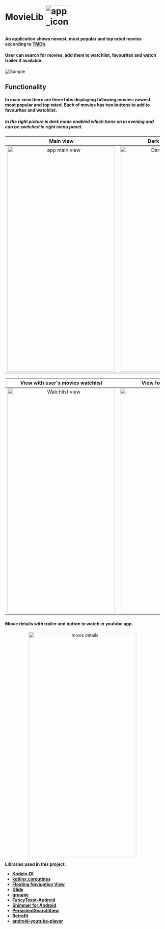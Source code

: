 # MovieLib <img align="center" width="80px" height="80px" src="https://user-images.githubusercontent.com/48919056/79568587-65e2ff80-80b6-11ea-9287-597237fa1100.png" alt="app_icon"/>
#### An application shows newest, most popular and top rated movies according to <a href="https://www.themoviedb.org/" title="TMDb">TMDb</a>.
#### User can search for movies, add them to watchlist, favourites and watch trailer if available.

![Sample](https://user-images.githubusercontent.com/48919056/79669239-6f559000-81ba-11ea-9825-bf624c25ad40.gif)

## Functionality
#### In main view there are three tabs displaying following movies: newest, most popular and top rated. Each of movies has two buttons to add to favourites and watchlist.
##### In the right picture is dark mode enabled which turns on in evening and can be switched in right menu panel.

Main view            | Dark mode main view
:-------------------------:|:-------------------------:
<img src="https://user-images.githubusercontent.com/48919056/79638134-4c0fee00-8184-11ea-92f2-6a4f6b9899c3.jpg" alt="app main view" width="350" height="730px"/> |  <img src="https://user-images.githubusercontent.com/48919056/79638152-6a75e980-8184-11ea-86b9-b22962765bc5.jpg" alt="Dark mode main view" width="350" height="730px"/>


View with user's movies watchlist         | View for searching movies
:-------------------------:|:-------------------------:
<img src="https://user-images.githubusercontent.com/48919056/79638176-8e392f80-8184-11ea-8422-848ed1173f79.jpg" alt="Watchlist view" width="350" height="730px"/> |  <img src="https://user-images.githubusercontent.com/48919056/79638311-259e8280-8185-11ea-9473-941cf3de3996.jpg" alt="Search view" width="350" height="730px"/>

#### Movie details with trailer and button to watch in youtube app.
<p align="middle">
  <img src="https://user-images.githubusercontent.com/48919056/79638401-4d8de600-8185-11ea-9938-67449ab109c1.jpg" alt="movie details" width="350" height="730px"/>
</p>


**Libraries used in this project:**
- **[Kodein-DI](https://github.com/Kodein-Framework/Kodein-DI)**
- **[kotlinx.coroutines](https://github.com/Kotlin/kotlinx.coroutines)**
- **[Floating Navigation View](https://github.com/andremion/Floating-Navigation-View)**
- **[Glide](https://github.com/bumptech/glide)**
- **[groupie](https://github.com/lisawray/groupie)**
- **[FancyToast-Android](https://github.com/Shashank02051997/FancyToast-Android)**
- **[Shimmer for Android](https://github.com/facebook/shimmer-android)**
- **[PersistentSearchView](https://github.com/mars885/persistentsearchview)**
- **[Retrofit](https://github.com/square/retrofit)**
- **[android-youtube-player](https://github.com/PierfrancescoSoffritti/android-youtube-player)**
